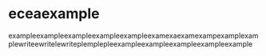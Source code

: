 # eceaexample
exampleexampleexampleexampleexampleexamexaexamexampexamplexamplewriteewritelewriteplemplepleexampleexampleexampleexampleexample
